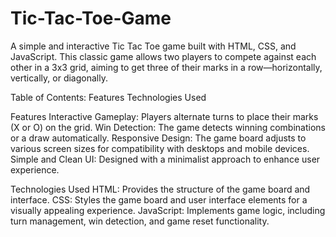 # Tic-Tac-Toe-Game
A simple and interactive Tic Tac Toe game built with HTML, CSS, and JavaScript. This classic game allows two players to compete against each other in a 3x3 grid, aiming to get three of their marks in a row—horizontally, vertically, or diagonally.

Table of Contents:
Features
Technologies Used


Features
Interactive Gameplay: Players alternate turns to place their marks (X or O) on the grid.
Win Detection: The game detects winning combinations or a draw automatically.
Responsive Design: The game board adjusts to various screen sizes for compatibility with desktops and mobile devices.
Simple and Clean UI: Designed with a minimalist approach to enhance user experience.

Technologies Used
HTML: Provides the structure of the game board and interface.
CSS: Styles the game board and user interface elements for a visually appealing experience.
JavaScript: Implements game logic, including turn management, win detection, and game reset functionality.





